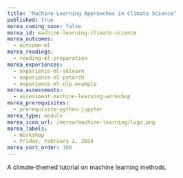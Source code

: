 ```yaml
---
title: "Machine Learning Approaches in Climate Science"
published: true
morea_coming_soon: false
morea_id: machine-learning-climate-science
morea_outcomes:
  - outcome-ml
morea_readings:
  - reading-ml-preparation
morea_experiences:
  - experience-ml-sklearn
  - experience-ml-pytorch
  - experience-ml-nlp-example
morea_assessments:
  - assessment-machine-learning-workshop
morea_prerequisites:
  - prerequisite-python-jupyter
morea_type: module
morea_icon_url: /morea/machine-learning/logo.png
morea_labels:
  - Workshop
  - Friday, February 2, 2024
morea_sort_order: 100
---
```


A climate-themed tutorial on machine learning methods.
